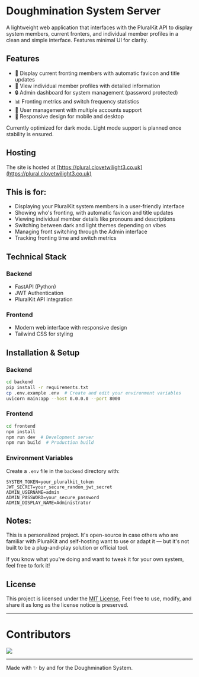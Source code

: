 # Doughmination System Server

A lightweight web application that interfaces with the PluralKit API to display system members, current fronters, and individual member profiles in a clean and simple interface. Features minimal UI for clarity.

## Features

- 👥 Display current fronting members with automatic favicon and title updates
- 👤 View individual member profiles with detailed information
- 🔒 Admin dashboard for system management (password protected)
- 📊 Fronting metrics and switch frequency statistics
- 👥 User management with multiple accounts support
- 📱 Responsive design for mobile and desktop

Currently optimized for dark mode. Light mode support is planned once stability is ensured.

## Hosting

The site is hosted at [https://plural.clovetwilight3.co.uk](https://plural.clovetwilight3.co.uk)

## This is for:

- Displaying your PluralKit system members in a user-friendly interface
- Showing who's fronting, with automatic favicon and title updates
- Viewing individual member details like pronouns and descriptions
- Switching between dark and light themes depending on vibes
- Managing front switching through the Admin interface
- Tracking fronting time and switch metrics

## Technical Stack

### Backend
- FastAPI (Python)
- JWT Authentication
- PluralKit API integration

### Frontend
- Modern web interface with responsive design
- Tailwind CSS for styling

## Installation & Setup

### Backend
```bash
cd backend
pip install -r requirements.txt
cp .env.example .env  # Create and edit your environment variables
uvicorn main:app --host 0.0.0.0 --port 8000
```

### Frontend
```bash
cd frontend
npm install
npm run dev  # Development server
npm run build  # Production build
```

### Environment Variables

Create a `.env` file in the `backend` directory with:

```
SYSTEM_TOKEN=your_pluralkit_token
JWT_SECRET=your_secure_random_jwt_secret
ADMIN_USERNAME=admin
ADMIN_PASSWORD=your_secure_password
ADMIN_DISPLAY_NAME=Administrator
```

## Notes:

This is a personalized project. It's open-source in case others who are familiar with PluralKit and self-hosting want to use or adapt it — but it's not built to be a plug-and-play solution or official tool.

If you know what you're doing and want to tweak it for your own system, feel free to fork it!

## License
This project is licensed under the [MIT License.](https://github.com/CloveTwilight3/plural-web?tab=MIT-1-ov-file)
Feel free to use, modify, and share it as long as the license notice is preserved.

---

# Contributors
<a href="https://github.com/CloveTwilight3/clovetwilight3/graphs/contributors">
  <img src="https://contrib.rocks/image?repo=CloveTwilight3/plural.clovetwilight3.co.uk" />
</a>

---

Made with ✨ by and for the Doughmination System.
